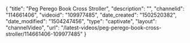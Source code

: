 {
    "title": "Peg Perego Book Cross Stroller",
    "description": "",
    "channelid": "114661406",
    "videoid": "109977485",
    "date_created": "1502520382",
    "date_modified": "1504247456",
    "type": "captivate",
    "layout": "channelVideo",
    "url": "\/latest-videos\/peg-perego-book-cross-stroller\/114661406-109977485"
}